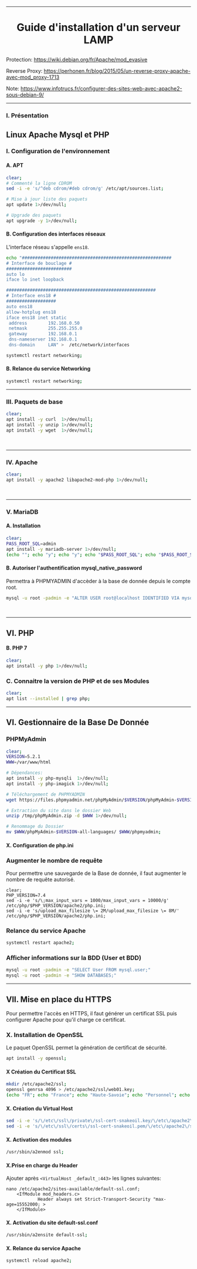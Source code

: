 --------------------------------------------------------------------------------------------------------------------------------
# <p align='center'> Guide d'installation d'un serveur LAMP </p>

Protection:
https://wiki.debian.org/fr/Apache/mod_evasive

Reverse Proxy:
https://perhonen.fr/blog/2015/05/un-reverse-proxy-apache-avec-mod_proxy-1713

Note:
https://www.infotrucs.fr/configurer-des-sites-web-avec-apache2-sous-debian-9/

--------------------------------------------------------------------------------------------------------------------------------
### I. Présentation
**L**inux **A**pache **M**ysql et **P**HP
<br />
--------------------------------------------------------------------------------------------------------------------------------
### I. Configuration de l'environnement
#### A. APT
```bash
clear;
# Commenté la ligne CDROM
sed -i -e 's/^deb cdrom/#deb cdrom/g' /etc/apt/sources.list;

# Mise à jour liste des paquets
apt update 1>/dev/null;

# Upgrade des paquets
apt upgrade -y 1>/dev/null;
```

#### B. Configuration des interfaces réseaux
L'interface réseau s'appelle `ens18`.
```bash
echo "#########################################################
# Interface de bouclage #
#########################
auto lo
iface lo inet loopback

#########################################################
# Interface ens18 #
###################
auto ens18
allow-hotplug ens18
iface ens18 inet static
 address        192.168.0.50
 netmask        255.255.255.0
 gateway        192.168.0.1
 dns-nameserver 192.168.0.1
 dns-domain     LAN" >  /etc/network/interfaces

systemctl restart networking;
```
#### B. Relance du service Networking
```bash
systemctl restart networking;
```
--------------------------------------------------------------------------------------------------------------------------------
### III. Paquets de base
```bash
clear;
apt install -y curl  1>/dev/null;
apt install -y unzip 1>/dev/null;
apt install -y wget  1>/dev/null;
```
<br />

--------------------------------------------------------------------------------------------------------------------------------
### IV. Apache
```bash
clear;
apt install -y apache2 libapache2-mod-php 1>/dev/null;
```
<br />

--------------------------------------------------------------------------------------------------------------------------------
### V. MariaDB
#### A. Installation
```bash
clear;
PASS_ROOT_SQL=admin
apt install -y mariadb-server 1>/dev/null;
(echo ""; echo "y"; echo "y"; echo "$PASS_ROOT_SQL"; echo "$PASS_ROOT_SQL"; echo "y"; echo "y"; echo "y"; echo "y") | mysql_secure_installation;
```
#### B. Autoriser l'authentification mysql_native_password
Permettra à PHPMYADMIN d'accèder à la base de donnée depuis le compte root.
```bash
mysql -u root -padmin -e "ALTER USER root@localhost IDENTIFIED VIA mysql_native_password USING PASSWORD('admin');"
```
<br />

--------------------------------------------------------------------------------------------------------------------------------
## VI. PHP
#### B. PHP 7
```bash
clear;
apt install -y php 1>/dev/null;
```
### C. Connaitre la version de PHP et de ses Modules
```bash
clear;
apt list --installed | grep php;
```


---------------------------------------------------------------------------------------------------------------------------------------
## VI. Gestionnaire de la Base De Donnée
### PHPMyAdmin
```bash
clear;
VERSION=5.2.1
WWW=/var/www/html

# Dépendances:
apt install -y php-mysqli  1>/dev/null;
apt install -y php-imagick 1>/dev/null;

# Téléchargement de PHPMYADMIN
wget https://files.phpmyadmin.net/phpMyAdmin/$VERSION/phpMyAdmin-$VERSION-all-languages.zip -O /tmp/phpMyAdmin.zip 2>/dev/null;

# Extraction du site dans le dossier Web
unzip /tmp/phpMyAdmin.zip -d $WWW 1>/dev/null;

# Renommage du Dossier
mv $WWW/phpMyAdmin-$VERSION-all-languages/ $WWW/phpmyadmin;
```


#### X. Configuration de php.ini
### Augmenter le nombre de requête
Pour permettre une sauvegarde de la Base de donnée, il faut augmenter le nombre de requête autorisé.
```nash
clear;
PHP_VERSION=7.4
sed -i -e 's/\;max_input_vars = 1000/max_input_vars = 10000/g' /etc/php/$PHP_VERSION/apache2/php.ini;
sed -i -e 's/upload_max_filesize \= 2M/upload_max_filesize \= 8M/'  /etc/php/$PHP_VERSION/apache2/php.ini;
```

### Relance du service Apache
```bash
systemctl restart apache2;
```

### Afficher informations sur la BDD (User et BDD)
```bash
mysql -u root -padmin -e "SELECT User FROM mysql.user;"
mysql -u root -padmin -e "SHOW DATABASES;"
```


---------------------------------------------------------------------------------------------------------------------------------------
## VII. Mise en place du HTTPS
Pour permettre l'accès en HTTPS, il faut générer un certificat SSL puis configurer Apache pour qu'il charge ce certificat.

### X. Installation de OpenSSL
Le paquet OpenSSL permet la génération de certificat de sécurité.
```bash
apt install -y openssl;
```

#### X Création du Certificat SSL
```bash
mkdir /etc/apache2/ssl;
openssl genrsa 4096 > /etc/apache2/ssl/web01.key;
(echo "FR"; echo "France"; echo "Haute-Savoie"; echo "Personnel"; echo "Personnel"; echo "Debian.lan"; echo ""; ) | openssl req -new -key /etc/apache2/ssl/web01.key -x509 -days 365 -out /etc/apache2/ssl/web01.pem;
```

#### X. Création du Virtual Host
```bash
sed -i -e 's/\/etc\/ssl\/private\/ssl-cert-snakeoil.key/\/etc\/apache2\/ssl\/web01.key/g' /etc/apache2/sites-available/default-ssl.conf;
sed -i -e 's/\/etc\/ssl\/certs\/ssl-cert-snakeoil.pem/\/etc\/apache2\/ssl\/web01.pem/g'   /etc/apache2/sites-available/default-ssl.conf;
```

#### X. Activation des modules
```bash
/usr/sbin/a2enmod ssl;
```

#### X.Prise en charge du Header
Ajouter après `<VirtualHost _default_:443>` les lignes suivantes:
```
nano /etc/apache2/sites-available/default-ssl.conf;
    <IfModule mod_headers.c>
            Header always set Strict-Transport-Security "max-age=15552000; >
    </IfModule>
```


#### X. Activation du site default-ssl.conf
```bash
/usr/sbin/a2ensite default-ssl;
```

#### X. Relance du service Apache
```bash
systemctl reload apache2;
```
